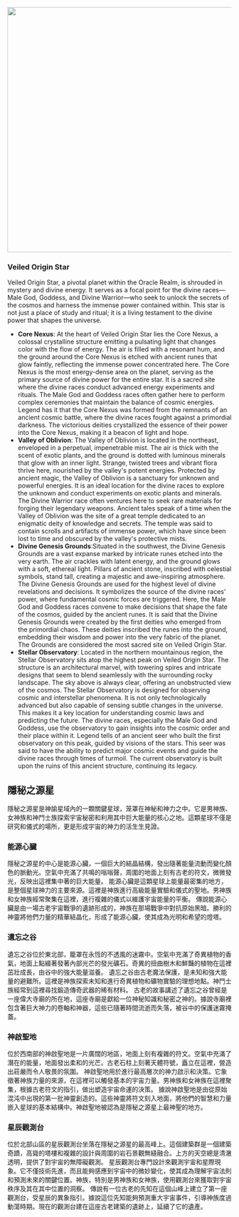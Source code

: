 
<p align="center">
  <img src="https://github.com/BRC1024Rootverse/Rootverse/assets/170728893/00cb547c-7c87-46ec-a5fc-45adca80ae12" width="550" />

### Veiled Origin Star
Veiled Origin Star, a pivotal planet within the Oracle Realm, is shrouded in mystery and divine energy. It serves as a focal point for the divine races—Male God, Goddess, and Divine Warrior—who seek to unlock the secrets of the cosmos and harness the immense power contained within. This star is not just a place of study and ritual; it is a living testament to the divine power that shapes the universe.
- **Core Nexus**: At the heart of Veiled Origin Star lies the Core Nexus, a colossal crystalline structure emitting a pulsating light that changes color with the flow of energy. The air is filled with a resonant hum, and the ground around the Core Nexus is etched with ancient runes that glow faintly, reflecting the immense power concentrated here.
The Core Nexus is the most energy-dense area on the planet, serving as the primary source of divine power for the entire star. It is a sacred site where the divine races conduct advanced energy experiments and rituals. The Male God and Goddess races often gather here to perform complex ceremonies that maintain the balance of cosmic energies.
Legend has it that the Core Nexus was formed from the remnants of an ancient cosmic battle, where the divine races fought against a primordial darkness. The victorious deities crystallized the essence of their power into the Core Nexus, making it a beacon of light and hope.
- **Valley of Oblivion**: The Valley of Oblivion is located in the northeast, enveloped in a perpetual, impenetrable mist. The air is thick with the scent of exotic plants, and the ground is dotted with luminous minerals that glow with an inner light. Strange, twisted trees and vibrant flora thrive here, nourished by the valley's potent energies.
Protected by ancient magic, the Valley of Oblivion is a sanctuary for unknown and powerful energies. It is an ideal location for the divine races to explore the unknown and conduct experiments on exotic plants and minerals. The Divine Warrior race often ventures here to seek rare materials for forging their legendary weapons.
Ancient tales speak of a time when the Valley of Oblivion was the site of a great temple dedicated to an enigmatic deity of knowledge and secrets. The temple was said to contain scrolls and artifacts of immense power, which have since been lost to time and obscured by the valley's protective mists.
- **Divine Genesis Grounds**:Situated in the southwest, the Divine Genesis Grounds are a vast expanse marked by intricate runes etched into the very earth. The air crackles with latent energy, and the ground glows with a soft, ethereal light. Pillars of ancient stone, inscribed with celestial symbols, stand tall, creating a majestic and awe-inspiring atmosphere.
The Divine Genesis Grounds are used for the highest level of divine revelations and decisions. It symbolizes the source of the divine races' power, where fundamental cosmic forces are triggered. Here, the Male God and Goddess races convene to make decisions that shape the fate of the cosmos, guided by the ancient runes.
It is said that the Divine Genesis Grounds were created by the first deities who emerged from the primordial chaos. These deities inscribed the runes into the ground, embedding their wisdom and power into the very fabric of the planet. The Grounds are considered the most sacred site on Veiled Origin Star.
- **Stellar Observatory**: Located in the northern mountainous region, the Stellar Observatory sits atop the highest peak on Veiled Origin Star. The structure is an architectural marvel, with towering spires and intricate designs that seem to blend seamlessly with the surrounding rocky landscape. The sky above is always clear, offering an unobstructed view of the cosmos.
The Stellar Observatory is designed for observing cosmic and interstellar phenomena. It is not only technologically advanced but also capable of sensing subtle changes in the universe. This makes it a key location for understanding cosmic laws and predicting the future. The divine races, especially the Male God and Goddess, use the observatory to gain insights into the cosmic order and their place within it.
Legend tells of an ancient seer who built the first observatory on this peak, guided by visions of the stars. This seer was said to have the ability to predict major cosmic events and guide the divine races through times of turmoil. The current observatory is built upon the ruins of this ancient structure, continuing its legacy.


## 隱秘之源星 
隱秘之源星是神諭星域內的一顆關鍵星球，笼罩在神秘和神力之中。它是男神族、女神族和神鬥士族探索宇宙秘密和利用其中巨大能量的核心之地。這顆星球不僅是研究和儀式的場所，更是形成宇宙的神力的活生生見證。

### 能源心臟 
隱秘之源星的中心是能源心臟，一個巨大的結晶結構，發出隨著能量流動而變化顏色的脈動光。空氣中充滿了共鳴的嗡嗡聲，周圍的地面上刻有古老的符文，微微發光，反映出這裡集中著的巨大能量。
能源心臟是這顆星球上能量最密集的地方，是整個星球神力的主要來源。這裡是神族進行高級能量實驗和儀式的聖地。男神族和女神族經常聚集在這裡，進行複雜的儀式以維護宇宙能量的平衡。
傳說能源心臟是由一場古老宇宙戰爭的遺跡形成的，神族在那場戰爭中對抗原始黑暗。勝利的神靈將他們力量的精華結晶化，形成了能源心臟，使其成為光明和希望的燈塔。

### 遺忘之谷 
遺忘之谷位於東北部，籠罩在永恆的不透風的迷霧中。空氣中充滿了奇異植物的香氣，地面上點綴著發著內部光芒的發光礦石。奇異的扭曲樹木和鮮豔的植物在這裡茁壯成長，由谷中的強大能量滋養。
遺忘之谷由古老魔法保護，是未知和強大能量的避難所。這裡是神族探索未知和進行奇異植物和礦物實驗的理想地點。神鬥士族經常到這裡尋找鍛造傳奇武器的稀有材料。
古老的故事講述了遺忘之谷曾經是一座偉大寺廟的所在地，這座寺廟是獻給一位神秘知識和秘密之神的。據說寺廟裡包含著巨大神力的卷軸和神器，這些已隨著時間流逝而失落，被谷中的保護迷霧掩蓋。

### 神啟聖地 
位於西南部的神啟聖地是一片廣闊的地區，地面上刻有複雜的符文。空氣中充滿了潛在的能量，地面發出柔和的光芒。古老石柱上刻著天體符號，矗立在這裡，營造出莊嚴而令人敬畏的氛圍。
神啟聖地用於進行最高層次的神力啟示和決策。它象徵著神族力量的來源，在這裡可以觸發基本的宇宙力量。男神族和女神族在這裡聚集，根據古老符文的指引，做出塑造宇宙命運的決策。
據說神啟聖地是由從原始混沌中出現的第一批神靈創造的。這些神靈將符文刻入地面，將他們的智慧和力量嵌入星球的基本結構中。神啟聖地被認為是隱秘之源星上最神聖的地方。

### 星辰觀測台 
位於北部山區的星辰觀測台坐落在隱秘之源星的最高峰上。這個建築群是一個建築奇蹟，高聳的塔樓和複雜的設計與周圍的岩石景觀無縫融合。上方的天空總是清澈透明，提供了對宇宙的無障礙觀測。
星辰觀測台專門設計來觀測宇宙和星際現象。它不僅技術先進，而且能夠感應到宇宙中的微妙變化，使其成為理解宇宙法則和預測未來的關鍵位置。神族，特別是男神族和女神族，使用觀測台來獲取對宇宙秩序及其在其中位置的洞察。
傳說有一位古老的先知在這個山峰上建立了第一座觀測台，受星辰的異象指引。據說這位先知能夠預測重大宇宙事件，引導神族度過動蕩時期。現在的觀測台建在這座古老建築的遺跡上，延續了它的遺產。

